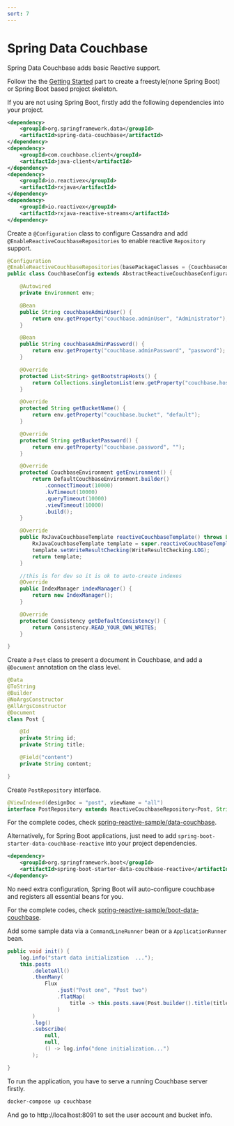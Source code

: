 ```yaml
---
sort: 7
---
```


# Spring Data Couchbase


Spring Data Couchbase adds basic Reactive support.


Follow the the [Getting Started](./start) part to create a freestyle(none Spring Boot) or Spring Boot based project skeleton.

If you are not using Spring Boot, firstly add the following dependencies into your project.

```xml
<dependency>
	<groupId>org.springframework.data</groupId>
	<artifactId>spring-data-couchbase</artifactId>
</dependency>
<dependency>
	<groupId>com.couchbase.client</groupId>
	<artifactId>java-client</artifactId>
</dependency>
<dependency>
	<groupId>io.reactivex</groupId>
	<artifactId>rxjava</artifactId>
</dependency>
<dependency>
	<groupId>io.reactivex</groupId>
	<artifactId>rxjava-reactive-streams</artifactId>
</dependency>
```

Create a `@Configuration` class to configure Cassandra and add `@EnableReactiveCouchbaseRepositories` to enable reactive `Repository` support.

```java
@Configuration
@EnableReactiveCouchbaseRepositories(basePackageClasses = {CouchbaseConfig.class})
public class CouchbaseConfig extends AbstractReactiveCouchbaseConfiguration {

    @Autowired
    private Environment env;

    @Bean
    public String couchbaseAdminUser() {
        return env.getProperty("couchbase.adminUser", "Administrator");
    }

    @Bean
    public String couchbaseAdminPassword() {
        return env.getProperty("couchbase.adminPassword", "password");
    }

    @Override
    protected List<String> getBootstrapHosts() {
        return Collections.singletonList(env.getProperty("couchbase.host", "127.0.0.1"));
    }

    @Override
    protected String getBucketName() {
        return env.getProperty("couchbase.bucket", "default");
    }

    @Override
    protected String getBucketPassword() {
        return env.getProperty("couchbase.password", "");
    }

    @Override
    protected CouchbaseEnvironment getEnvironment() {
        return DefaultCouchbaseEnvironment.builder()
            .connectTimeout(10000)
            .kvTimeout(10000)
            .queryTimeout(10000)
            .viewTimeout(10000)
            .build();
    }

    @Override
    public RxJavaCouchbaseTemplate reactiveCouchbaseTemplate() throws Exception {
        RxJavaCouchbaseTemplate template = super.reactiveCouchbaseTemplate();
        template.setWriteResultChecking(WriteResultChecking.LOG);
        return template;
    }

    //this is for dev so it is ok to auto-create indexes
    @Override
    public IndexManager indexManager() {
        return new IndexManager();
    }

    @Override
    protected Consistency getDefaultConsistency() {
        return Consistency.READ_YOUR_OWN_WRITES;
    }

}
```

Create a `Post` class to present a document in Couchbase, and add a `@Document` annotation on the class level.

```java
@Data
@ToString
@Builder
@NoArgsConstructor
@AllArgsConstructor
@Document
class Post {

    @Id
    private String id;
    private String title;

    @Field("content")
    private String content;

}
```

Create `PostRepository` interface.

```java
@ViewIndexed(designDoc = "post", viewName = "all")
interface PostRepository extends ReactiveCouchbaseRepository<Post, String>{}
```

For the complete codes, check [spring-reactive-sample/data-couchbase](https://github.com/hantsy/spring-reactive-sample/blob/master/data-couchbase).

Alternatively, for Spring Boot applications, just need to add `spring-boot-starter-data-couchbase-reactive` into your project dependencies.

```xml
<dependency>
	<groupId>org.springframework.boot</groupId>
	<artifactId>spring-boot-starter-data-couchbase-reactive</artifactId>
</dependency>
```

No need extra configuration, Spring Boot will auto-configure couchbase and registers all essential beans for you.

For the complete codes, check [spring-reactive-sample/boot-data-couchbase](https://github.com/hantsy/spring-reactive-sample/blob/master/boot-data-couchbase).

Add some sample data via a `CommandLineRunner` bean or a `ApplicationRunner` bean.

```java
public void init() {
	log.info("start data initialization  ...");
	this.posts
		.deleteAll()
		.thenMany(
			Flux
				.just("Post one", "Post two")
				.flatMap(
					title -> this.posts.save(Post.builder().title(title).content("content of " + title).build())
				)
		)
		.log()
		.subscribe(
			null,
			null,
			() -> log.info("done initialization...")
		);

}
```

To run the application, you have to serve a running Couchbase server firstly.

```bash
docker-compose up couchbase
```

And go to http://localhost:8091 to set the user account and bucket info.



